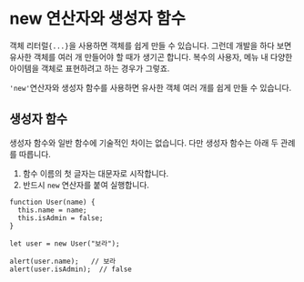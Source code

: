 # new 연산자와 생성자 함수

객체 리터럴`{...}`을 사용하면 객체를 쉽게 만들 수 있습니다. 그런데 개발을 하다 보면 유사한 객체를 여러 개 만들어야 할 때가 생기곤 합니다. 복수의 사용자, 메뉴 내 다양한 아이템을 객체로 표현하려고 하는 경우가 그렇죠.   
   
`'new'`연산자와 생성자 함수를 사용하면 유사한 객체 여러 개를 쉽게 만들 수 있습니다.   
   
## 생성자 함수
생성자 함수와 일반 함수에 기술적인 차이는 없습니다. 다만 생성자 함수는 아래 두 관례를 따릅니다.
1. 함수 이름의 첫 글자는 대문자로 시작합니다.
2. 반드시 `new` 연산자를 붙여 실행합니다.

```
function User(name) {
  this.name = name;
  this.isAdmin = false;
}

let user = new User("보라");

alert(user.name);   // 보라
alert(user.isAdmin);  // false
```
